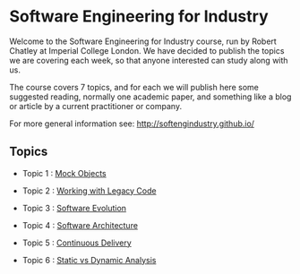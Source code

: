 # Software Engineering for Industry 

Welcome to the Software Engineering for Industry course, run by Robert Chatley at Imperial College London. We have decided to publish the topics we are covering each week, so that anyone interested can study along with us.

The course covers 7 topics, and for each we will publish here some suggested reading, normally one academic paper, and something like a blog or article by a current practitioner or company.

For more general information see: http://softengindustry.github.io/

## Topics

- Topic 1 : [Mock Objects](https://github.com/softengindustry/Topics/blob/master/1-Mock-Obects.md)

- Topic 2 : [Working with Legacy Code](https://github.com/softengindustry/Topics/blob/master/2-Legacy-Code.md)

- Topic 3 : [Software Evolution](https://github.com/softengindustry/Topics/blob/master/3-Software-Evolution.md)

- Topic 4 : [Software Architecture](https://github.com/softengindustry/Topics/blob/master/4-Software-Architecture.md)

- Topic 5 : [Continuous Delivery](https://github.com/softengindustry/Topics/blob/master/5-Continuous-Delivery.md)

- Topic 6 : [Static vs Dynamic Analysis](https://github.com/softengindustry/Topics/blob/master/6-Static-vs-Dynamic.md)